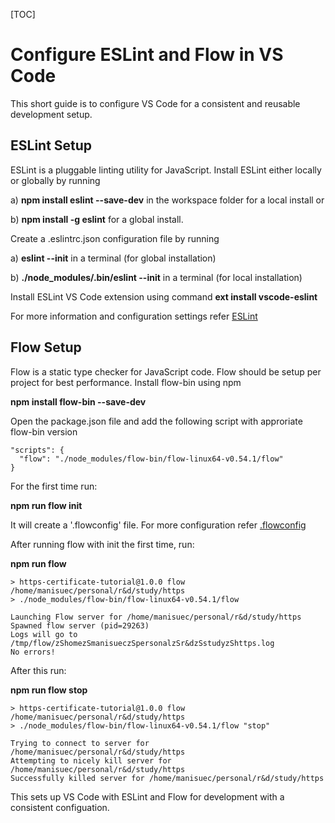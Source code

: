 [TOC]

# Configure ESLint and Flow in VS Code

This short guide is to configure VS Code for a consistent and reusable development setup.

## ESLint Setup

ESLint is a pluggable linting utility for JavaScript.
Install ESLint either locally or globally by running 

a) **npm install eslint --save-dev** in the workspace folder for a local install or 

b) **npm install -g eslint** for a global install.

Create a .eslintrc.json configuration file by running

a) **eslint --init** in a terminal (for global installation)

b) **./node_modules/.bin/eslint --init** in a terminal (for local installation)

Install ESLint VS Code extension using command **ext install vscode-eslint**

For more information and configuration settings refer [ESLint](https://marketplace.visualstudio.com/items?itemName=dbaeumer.vscode-eslint)

## Flow Setup
Flow is a static type checker for JavaScript code.
Flow should be setup per project for best performance. Install flow-bin using npm

**npm install flow-bin --save-dev**

Open the package.json file and add the following script with approriate flow-bin version

```
"scripts": {
  "flow": "./node_modules/flow-bin/flow-linux64-v0.54.1/flow"
}
```
For the first time run:

**npm run flow init**

It will create a '.flowconfig' file. For more configuration refer [.flowconfig](https://flow.org/en/docs/config/)

After running flow with init the first time, run:

**npm run flow**

```
> https-certificate-tutorial@1.0.0 flow /home/manisuec/personal/r&d/study/https
> ./node_modules/flow-bin/flow-linux64-v0.54.1/flow

Launching Flow server for /home/manisuec/personal/r&d/study/https
Spawned flow server (pid=29263)
Logs will go to /tmp/flow/zShomezSmanisueczSpersonalzSr&dzSstudyzShttps.log
No errors!
```

After this run:

**npm run flow stop**

```
> https-certificate-tutorial@1.0.0 flow /home/manisuec/personal/r&d/study/https
> ./node_modules/flow-bin/flow-linux64-v0.54.1/flow "stop"

Trying to connect to server for /home/manisuec/personal/r&d/study/https
Attempting to nicely kill server for /home/manisuec/personal/r&d/study/https
Successfully killed server for /home/manisuec/personal/r&d/study/https
```

This sets up VS Code with ESLint and Flow for development with a consistent configuation.
